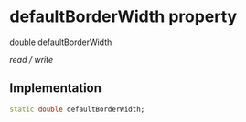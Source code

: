 


# defaultBorderWidth property






[double](https://api.flutter.dev/flutter/dart-core/double-class.html) defaultBorderWidth
  
_read / write_






## Implementation

```dart
static double defaultBorderWidth;


```







